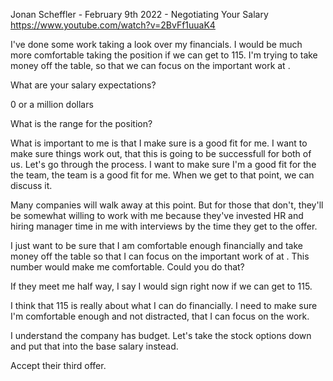 Jonan Scheffler - February 9th 2022 - Negotiating Your Salary
https://www.youtube.com/watch?v=2BvFf1uuaK4

I've done some work taking a look over my financials. I would be much
more comfortable taking the position if we can get to 115. I'm trying
to take money off the table, so that we can focus on the important
work at <company-name>.

What are your salary expectations?

0 or a million dollars

What is the range for the position?

What is important to me is that I make sure <company-name> is a good
fit for me. I want to make sure things work out, that this is going to
be successfull for both of us. Let's go through the process. I want to
make sure I'm a good fit for the the team, the team is a good fit for
me. When we get to that point, we can discuss it.

Many companies will walk away at this point. But for those that don't,
they'll be somewhat willing to work with me because they've invested
HR and hiring manager time in me with interviews by the time they get
to the offer.

I just want to be sure that I am comfortable enough financially and
take money off the table so that I can focus on the important work of
<blank> at <company-name>. This number would make me
comfortable. Could you do that?

If they meet me half way, I say I would sign right now if we can get
to 115.

I think that 115 is really about what I can do financially. I need to
make sure I'm comfortable enough and not distracted, that I can focus
on the work.

I understand the company has budget. Let's take the stock options down
and put that into the base salary instead.

Accept their third offer.
